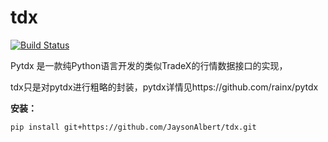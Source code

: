 # tdx
[![Build Status](https://travis-ci.org/JaysonAlbert/tdx.svg?branch=master)](https://travis-ci.org/JaysonAlbert/tdx)

Pytdx 是一款纯Python语言开发的类似TradeX的行情数据接口的实现，


tdx只是对pytdx进行粗略的封装，pytdx详情见https://github.com/rainx/pytdx

**安装：**

    pip install git+https://github.com/JaysonAlbert/tdx.git

